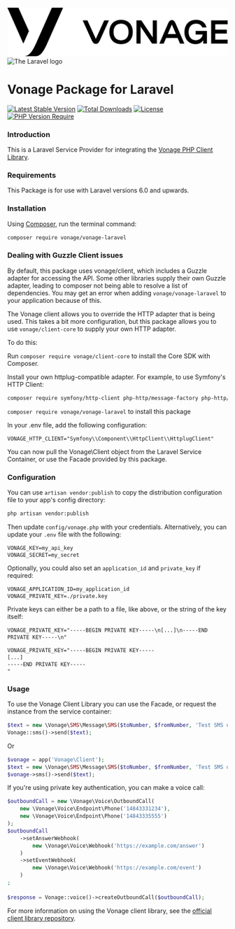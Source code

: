 ![The Vonage logo](./vonage_logo.png)
![The Laravel logo](https://raw.githubusercontent.com/laravel/art/master/logo-lockup/5%20SVG/2%20CMYK/1%20Full%20Color/laravel-logolockup-cmyk-red.svg)

# Vonage Package for Laravel
[![Latest Stable Version](http://poser.pugx.org/vonage/vonage-laravel/v)](https://packagist.org/packages/vonage/vonage-laravel)
[![Total Downloads](http://poser.pugx.org/vonage/vonage-laravel/downloads)](https://packagist.org/packages/vonage/vonage-laravel)
[![License](http://poser.pugx.org/vonage/vonage-laravel/license)](https://packagist.org/packages/vonage/vonage-laravel)
[![PHP Version Require](http://poser.pugx.org/vonage/vonage-laravel/require/php)](https://packagist.org/packages/vonage/vonage-laravel)

### Introduction

This is a Laravel Service Provider for integrating the [Vonage PHP Client Library](https://github.com/Vonage/vonage-php-sdk).

### Requirements

This Package is for use with Laravel versions 6.0 and upwards.

### Installation

Using [Composer](https://getcomposer.org/), run the terminal command:

```bash
composer require vonage/vonage-laravel
```

### Dealing with Guzzle Client issues
By default, this package uses vonage/client, which includes a Guzzle adapter for
accessing the API. Some other libraries supply their own Guzzle adapter, leading 
to composer not being able to resolve a list of dependencies. You may get an 
error when adding `vonage/vonage-laravel` to your application because of this.

The Vonage client allows you to override the HTTP adapter that is being used.
This takes a bit more configuration, but this package allows you to use `vonage/client-core` to supply 
your own HTTP adapter.

To do this:

Run `composer require vonage/client-core` to install the Core SDK with Composer.

Install your own httplug-compatible adapter. For example, to use Symfony's HTTP Client:

```bash
composer require symfony/http-client php-http/message-factory php-http/httplug nyholm/psr7
```

`composer require vonage/vonage-laravel` to install this package

In your .env file, add the following configuration:

```dotenv
VONAGE_HTTP_CLIENT="Symfony\\Component\\HttpClient\\HttplugClient"
```

You can now pull the Vonage\Client object from the Laravel Service Container, or use the 
Facade provided by this package.

### Configuration

You can use `artisan vendor:publish` to copy the distribution configuration file to your app's 
config directory:

```bash
php artisan vendor:publish
```

Then update `config/vonage.php` with your credentials. Alternatively, you can update your `.env` file 
with the following:

```dotenv
VONAGE_KEY=my_api_key
VONAGE_SECRET=my_secret
```

Optionally, you could also set an `application_id` and `private_key` if required:

```dotenv
VONAGE_APPLICATION_ID=my_application_id
VONAGE_PRIVATE_KEY=./private.key
```

Private keys can either be a path to a file, like above, or the string of the key itself:

```dotenv
VONAGE_PRIVATE_KEY="-----BEGIN PRIVATE KEY-----\n[...]\n-----END PRIVATE KEY-----\n"
```

```dotenv
VONAGE_PRIVATE_KEY="-----BEGIN PRIVATE KEY-----
[...]
-----END PRIVATE KEY-----
"
```

### Usage

To use the Vonage Client Library you can use the Facade, or request the instance from the service 
container:

```php
$text = new \Vonage\SMS\Message\SMS($toNumber, $fromNumber, 'Test SMS using Laravel');
Vonage::sms()->send($text);
```

Or

```php
$vonage = app('Vonage\Client');
$text = new \Vonage\SMS\Message\SMS($toNumber, $fromNumber, 'Test SMS using Laravel');
$vonage->sms()->send($text);
```

If you're using private key authentication, you can make a voice call:

```php
$outboundCall = new \Vonage\Voice\OutboundCall(
    new \Vonage\Voice\Endpoint\Phone('14843331234'),
    new \Vonage\Voice\Endpoint\Phone('14843335555')
);
$outboundCall
    ->setAnswerWebhook(
        new \Vonage\Voice\Webhook('https://example.com/answer')
    )
    ->setEventWebhook(
        new \Vonage\Voice\Webhook('https://example.com/event')
    )
;

$response = Vonage::voice()->createOutboundCall($outboundCall);
```

For more information on using the Vonage client library, see 
the [official client library repository](https://github.com/Vonage/vonage-php-sdk-core).

[client-library]: https://github.com/Nexmo/nexmo-php
